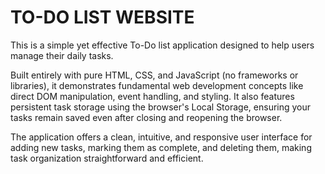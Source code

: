 # TO-DO LIST WEBSITE 

This is a simple yet effective To-Do list application designed to help users manage their daily tasks.

Built entirely with pure HTML, CSS, and JavaScript (no frameworks or libraries), it demonstrates fundamental web development concepts like direct DOM manipulation, event handling, and styling. It also features persistent task storage using the browser's Local Storage, ensuring your tasks remain saved even after closing and reopening the browser.

The application offers a clean, intuitive, and responsive user interface for adding new tasks, marking them as complete, and deleting them, making task organization straightforward and efficient.